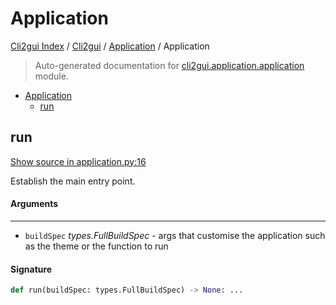 # Application

[Cli2gui Index](../../README.md#cli2gui-index) / [Cli2gui](../index.md#cli2gui) / [Application](./index.md#application) / Application

> Auto-generated documentation for [cli2gui.application.application](../../../../cli2gui/application/application.py) module.

- [Application](#application)
  - [run](#run)

## run

[Show source in application.py:16](../../../../cli2gui/application/application.py#L16)

Establish the main entry point.

#### Arguments

----
 - `buildSpec` *types.FullBuildSpec* - args that customise the application such as the theme
 or the function to run

#### Signature

```python
def run(buildSpec: types.FullBuildSpec) -> None: ...
```